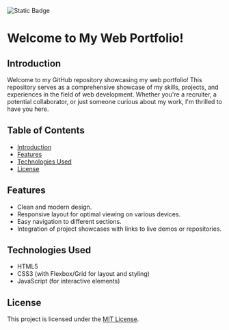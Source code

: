 ![Static Badge](https://img.shields.io/badge/lighthouse-96%25-blue?logo=lighthouse&color=%2398C525)

# Welcome to My Web Portfolio!

## Introduction

Welcome to my GitHub repository showcasing my web portfolio! This repository serves as a comprehensive showcase of my skills, projects, and experiences in the field of web development. Whether you're a recruiter, a potential collaborator, or just someone curious about my work, I'm thrilled to have you here.


## Table of Contents

- [Introduction](#introduction)
- [Features](#features)
- [Technologies Used](#technologies-used)
- [License](#license)

## Features

- Clean and modern design.
- Responsive layout for optimal viewing on various devices.
- Easy navigation to different sections.
- Integration of project showcases with links to live demos or repositories.

## Technologies Used

- HTML5
- CSS3 (with Flexbox/Grid for layout and styling)
- JavaScript (for interactive elements)

## License

This project is licensed under the [MIT License](LICENSE).
